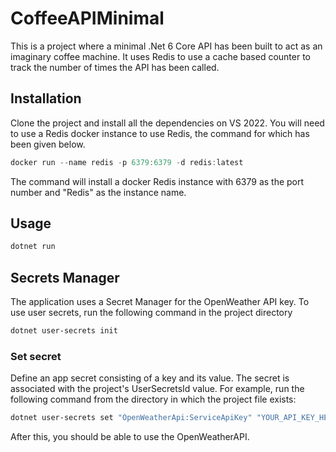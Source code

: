 # CoffeeAPIMinimal

This is a project where a minimal .Net 6 Core API has been built to act as an imaginary coffee machine. It uses Redis to use a cache based counter to track the number of times the API has been called. 

## Installation

Clone the project and install all the dependencies on VS 2022. You will need to use a Redis docker instance to use Redis, the command for which has been given below.

```d
docker run --name redis -p 6379:6379 -d redis:latest
```
The command will install a docker Redis instance with 6379 as the port number and "Redis" as the instance name.
## Usage

```powershell
dotnet run 
```
## Secrets Manager
The application uses a Secret Manager for the OpenWeather API key. To use user secrets, run the following command in the project directory

```bash
dotnet user-secrets init
```

### Set secret

Define an app secret consisting of a key and its value. The secret is associated with the project's UserSecretsId value. For example, run the following command from the directory in which the project file exists:
```bash
dotnet user-secrets set "OpenWeatherApi:ServiceApiKey" "YOUR_API_KEY_HERE"
```
After this, you should be able to use the OpenWeatherAPI. 
